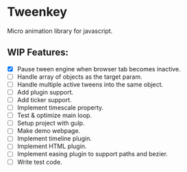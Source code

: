 # Tweenkey
Micro animation library for javascript.

## WIP Features:
- [X] Pause tween engine when browser tab becomes inactive.
- [ ] Handle array of objects as the target param.
- [ ] Handle multiple active tweens into the same object.
- [ ] Add plugin support.
- [ ] Add ticker support.
- [ ] Implement timescale property.
- [ ] Test & optimize main loop.
- [ ] Setup project with gulp.
- [ ] Make demo webpage.
- [ ] Implement timeline plugin.
- [ ] Implement HTML plugin.
- [ ] Implement easing plugin to support paths and bezier.
- [ ] Write test code.